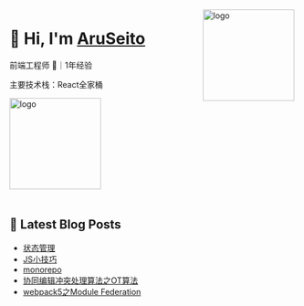 
<img src="https://github-readme-stats.vercel.app/api?username=AruSeito&show_icons=true&title_color=fff&icon_color=79ff97&text_color=9f9f9f&bg_color=151515" alt="logo" height="160" align="right" style="margin: 5px; margin-bottom: 20px;" />

# 👋 Hi, I'm [AruSeito](https://aruseito.github.io/)

前端工程师 🤖｜1年经验 

主要技术栈：React全家桶

<img src="https://github-profile-trophy.vercel.app/?username=AruSeito&column=7" alt="logo" height="160" align="center" style="margin: auto; margin-bottom: 20px;" />


## 📕 Latest Blog Posts

<!-- BLOG-POST-LIST:START -->
- [状态管理](https://aruseito.github.io/article/8dbe3817/)
- [JS小技巧](https://aruseito.github.io/article/4f47bf3c/)
- [monorepo](https://aruseito.github.io/article/7b6bc5a/)
- [协同编辑冲突处理算法之OT算法](https://aruseito.github.io/article/23c3b7d4/)
- [webpack5之Module Federation](https://aruseito.github.io/article/b60a0549/)
<!-- BLOG-POST-LIST:END -->





